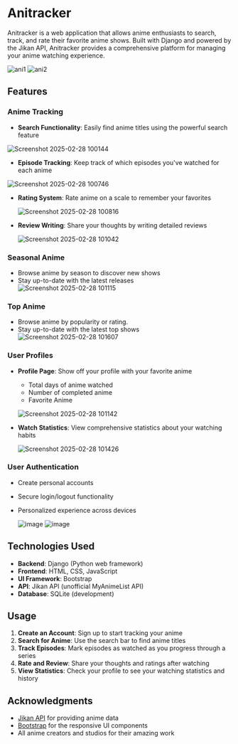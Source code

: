 # Anitracker

Anitracker is a web application that allows anime enthusiasts to search, track, and rate their favorite anime shows. Built with Django and powered by the Jikan API, Anitracker provides a comprehensive platform for managing your anime watching experience.

![ani1](https://github.com/user-attachments/assets/9832be61-d3e3-45e5-bc6c-2f24083e7d8c)
![ani2](https://github.com/user-attachments/assets/4cc50e9c-69f4-41a4-a79b-0c18800c6b36)

## Features

### Anime Tracking
- **Search Functionality**: Easily find anime titles using the powerful search feature
  
 ![Screenshot 2025-02-28 100144](https://github.com/user-attachments/assets/c760c88d-4f8b-41bf-86ce-0d50be8c8e34)
  
- **Episode Tracking**: Keep track of which episodes you've watched for each anime

 ![Screenshot 2025-02-28 100746](https://github.com/user-attachments/assets/87be43bf-6a89-4930-a73c-e72cb17710cd)

- **Rating System**: Rate anime on a scale to remember your favorites

  ![Screenshot 2025-02-28 100816](https://github.com/user-attachments/assets/82b751f7-c9bc-49b0-a3dc-5477052ca5e9)

- **Review Writing**: Share your thoughts by writing detailed reviews

  ![Screenshot 2025-02-28 101042](https://github.com/user-attachments/assets/e9e742ac-1b37-465f-8b39-9de822ad77b7)

### Seasonal Anime
- Browse anime by season to discover new shows
- Stay up-to-date with the latest releases
![Screenshot 2025-02-28 101115](https://github.com/user-attachments/assets/ff3bf80d-5ce5-4166-9677-92abfb2e071f)

### Top Anime
- Browse anime by popularity or rating.
- Stay up-to-date with the latest top shows
![Screenshot 2025-02-28 101607](https://github.com/user-attachments/assets/830af8f9-a314-4f0b-a94d-ac870da662bc)


### User Profiles
- **Profile Page**: Show off your profile with your favorite anime
  - Total days of anime watched
  - Number of completed anime
  - Favorite Anime
 
  ![Screenshot 2025-02-28 101142](https://github.com/user-attachments/assets/95ea66bc-b04f-4efb-b7fe-9d61749730bd)

- **Watch Statistics**: View comprehensive statistics about your watching habits

  ![Screenshot 2025-02-28 101426](https://github.com/user-attachments/assets/91edc304-98b7-478f-a349-c49695e56f87)

### User Authentication
- Create personal accounts
- Secure login/logout functionality
- Personalized experience across devices

  ![image](https://github.com/user-attachments/assets/2f3b15c9-4574-4ca2-8d73-a95de64d1cf9)
  ![image](https://github.com/user-attachments/assets/eccbd4e5-69c4-4528-9a93-2fcbf1ff0c99)



## Technologies Used

- **Backend**: Django (Python web framework)
- **Frontend**: HTML, CSS, JavaScript
- **UI Framework**: Bootstrap
- **API**: Jikan API (unofficial MyAnimeList API)
- **Database**: SQLite (development)



## Usage

1. **Create an Account**: Sign up to start tracking your anime
2. **Search for Anime**: Use the search bar to find anime titles
3. **Track Episodes**: Mark episodes as watched as you progress through a series
4. **Rate and Review**: Share your thoughts and ratings after watching
5. **View Statistics**: Check your profile to see your watching statistics and history



## Acknowledgments

- [Jikan API](https://jikan.moe/) for providing anime data
- [Bootstrap](https://getbootstrap.com/) for the responsive UI components
- All anime creators and studios for their amazing work
